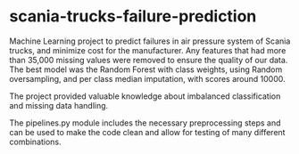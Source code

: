 # scania-trucks-failure-prediction
Machine Learning project to predict failures in air pressure system of Scania trucks, and minimize cost for the manufacturer.
Any features that had more than 35,000 missing values were removed to ensure the quality of our data.
The best model was the Random Forest with class weights, using Random oversampling, and per class median imputation, with scores around 10000.

The project provided valuable knowledge about imbalanced classification and missing data handling.

The pipelines.py module includes the necessary preprocessing steps and can be used to make the code clean and allow for testing of many different combinations.

